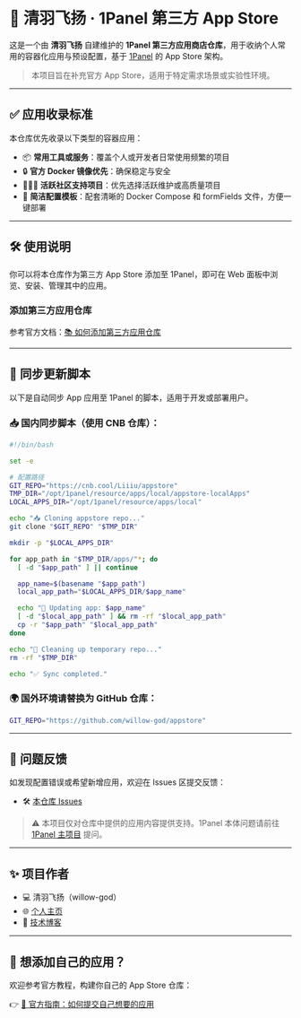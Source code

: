 # 🌈 清羽飞扬 · 1Panel 第三方 App Store

这是一个由 **清羽飞扬** 自建维护的 **1Panel 第三方应用商店仓库**，用于收纳个人常用的容器化应用与预设配置，基于 [1Panel](https://github.com/1Panel-dev/1Panel) 的 App Store 架构。

> 本项目旨在补充官方 App Store，适用于特定需求场景或实验性环境。

---

## ✅ 应用收录标准

本仓库优先收录以下类型的容器应用：

- 📦 **常用工具或服务**：覆盖个人或开发者日常使用频繁的项目
- 🔒 **官方 Docker 镜像优先**：确保稳定与安全
- 🧑‍🤝‍🧑 **活跃社区支持项目**：优先选择活跃维护或高质量项目
- 🧾 **简洁配置模板**：配套清晰的 Docker Compose 和 formFields 文件，方便一键部署

---

## 🛠 使用说明

你可以将本仓库作为第三方 App Store 添加至 1Panel，即可在 Web 面板中浏览、安装、管理其中的应用。

### 添加第三方应用仓库

参考官方文档：[📚 如何添加第三方应用仓库](https://github.com/1Panel-dev/1Panel/wiki)

---

## 🔄 同步更新脚本

以下是自动同步 App 应用至 1Panel 的脚本，适用于开发或部署用户。

### 📥 国内同步脚本（使用 CNB 仓库）：

```bash
#!/bin/bash

set -e

# 配置路径
GIT_REPO="https://cnb.cool/Liiiu/appstore"
TMP_DIR="/opt/1panel/resource/apps/local/appstore-localApps"
LOCAL_APPS_DIR="/opt/1panel/resource/apps/local"

echo "📥 Cloning appstore repo..."
git clone "$GIT_REPO" "$TMP_DIR"

mkdir -p "$LOCAL_APPS_DIR"

for app_path in "$TMP_DIR/apps/"*; do
  [ -d "$app_path" ] || continue

  app_name=$(basename "$app_path")
  local_app_path="$LOCAL_APPS_DIR/$app_name"

  echo "🔁 Updating app: $app_name"
  [ -d "$local_app_path" ] && rm -rf "$local_app_path"
  cp -r "$app_path" "$local_app_path"
done

echo "🧼 Cleaning up temporary repo..."
rm -rf "$TMP_DIR"

echo "✅ Sync completed."
```

### 🌍 国外环境请替换为 GitHub 仓库：

```bash
GIT_REPO="https://github.com/willow-god/appstore"
```

------

## 📮 问题反馈

如发现配置错误或希望新增应用，欢迎在 Issues 区提交反馈：

- 🛠 [本仓库 Issues](https://github.com/willow-god/appstore/issues)

> ⚠️ 本项目仅对仓库中提供的应用内容提供支持。1Panel 本体问题请前往 [1Panel 主项目](https://github.com/1Panel-dev/1Panel/issues) 提问。

------

## ✨ 项目作者

- 💻 清羽飞扬（willow-god）
- 🌐 [个人主页](https://www.liushen.fun/)
- 📘 [技术博客](https://blog.liushen.fun/)

------

## 🧩 想添加自己的应用？

欢迎参考官方教程，构建你自己的 App Store 仓库：

👉 [📘 官方指南：如何提交自己想要的应用](https://github.com/1Panel-dev/appstore/wiki/如何提交自己想要的应用)
